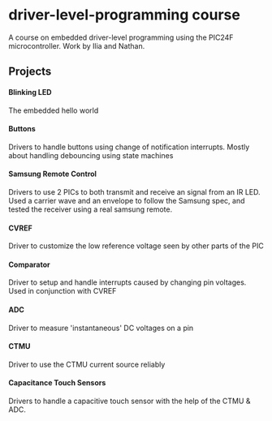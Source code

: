 # driver-level-programming course

A course on embedded driver-level programming using the PIC24F microcontroller. Work by Ilia and Nathan.

## Projects

#### Blinking LED 
The embedded hello world

#### Buttons
Drivers to handle buttons using change of notification interrupts. Mostly about handling debouncing using state machines

#### Samsung Remote Control
Drivers to use 2 PICs to both transmit and receive an signal from an IR LED. Used a carrier wave and an envelope to follow the Samsung spec, and tested the receiver using a real samsung remote.

#### CVREF
Driver to customize the low reference voltage seen by other parts of the PIC

#### Comparator
Driver to setup and handle interrupts caused by changing pin voltages. Used in conjunction with CVREF

#### ADC
Driver to measure 'instantaneous' DC voltages on a pin

#### CTMU
Driver to use the CTMU current source reliably

#### Capacitance Touch Sensors
Drivers to handle a capacitive touch sensor with the help of the CTMU & ADC.
